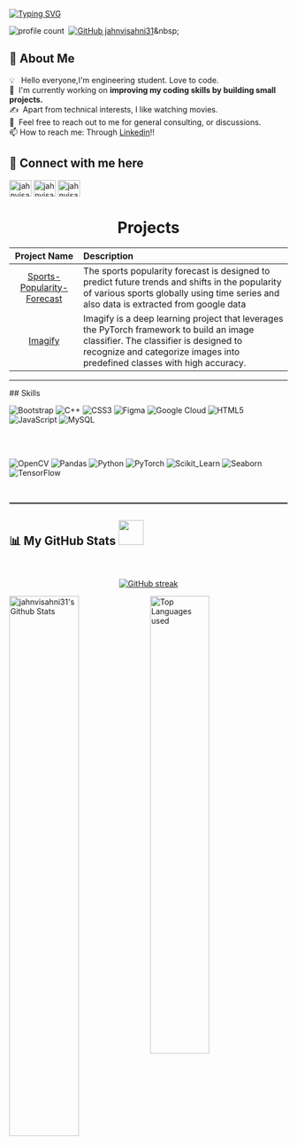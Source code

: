 
[![Typing SVG](https://readme-typing-svg.herokuapp.com?color=D73A7B&size=29&multiline=true&width=700&lines=Welcome+To+Jahnvi+sahni's+GitHub+Profile)](https://git.io/typing-svg)


![profile count](https://komarev.com/ghpvc/?username=jahnvisahni31&label=Profile%20views&color=0e75b6&style=flat)&nbsp;
[![GitHub jahnvisahni31](https://img.shields.io/github/followers/jahnvisahni31?label=follow&style=social)]([https://github.com/avinash201199](https://github.com/jahnvisahni31))&nbsp;



## 🚀 About Me

💡 &nbsp; Hello everyone,I'm engineering student. Love to code.\
🌱 &nbsp;I'm currently working on **improving my coding skills by building small projects.**\
✍️ &nbsp;Apart from technical interests, I like watching movies.\
💬 &nbsp;Feel free to reach out to me for general consulting, or discussions. \
📫 How to reach me: Through [Linkedin](https://www.linkedin.com/in/jahnvisahni31/)!!






## 🔗 Connect with me here
<p align="left">
<a href="https://linkedin.com/in/jahnvisahni31" target="blank"><img align="center" src="https://raw.githubusercontent.com/rahuldkjain/github-profile-readme-generator/master/src/images/icons/Social/linked-in-alt.svg" alt="jahnvisahni31" height="30" width="40" /></a>
<a href="https://leetcode.com/u/jahnvisahni98/" target="blank"><img align="center" src="https://raw.githubusercontent.com/rahuldkjain/github-profile-readme-generator/master/src/images/icons/Social/leet-code.svg" alt="jahnvisahni98" height="30" width="40" /></a>
<a href="https//auth.geeksforgeeks.org/user/jahnvisahni98/" target="blank"><img align="center" src="https://raw.githubusercontent.com/rahuldkjain/github-profile-readme-generator/master/src/images/icons/Social/geeks-for-geeks.svg" alt="jahnvisahni98" height="30" width="40" /></a>
</p
 <br>

 


## 
<h1 align="center"> Projects</h1>

| Project Name      | Description | 
| :---:        |    :----   |  
| [Sports-Popularity-Forecast](https://github.com/jahnvisahni31/Sports-Popularity-Forecast)   |The sports popularity forecast is designed to predict future trends and shifts in the popularity of various sports globally using time series and also data is extracted from google data | 
| [Imagify ](https://github.com/jahnvisahni31/Imagify) |Imagify is a deep learning project that leverages the PyTorch framework to build an image classifier. The classifier is designed to recognize and categorize images into predefined classes with high accuracy. |

<hr>
## Skills

![Bootstrap](https://img.shields.io/badge/Bootstrap-7952B3?style=for-the-badge&logo=bootstrap&logoColor=white)
![C++](https://img.shields.io/badge/C++-00599C?style=for-the-badge&logo=cplusplus&logoColor=white)
![CSS3](https://img.shields.io/badge/CSS3-1572B6?style=for-the-badge&logo=css3&logoColor=white)
![Figma](https://img.shields.io/badge/Figma-F24E1E?style=for-the-badge&logo=figma&logoColor=white)
![Google Cloud](https://img.shields.io/badge/Google_Cloud-4285F4?style=for-the-badge&logo=google-cloud&logoColor=white)
![HTML5](https://img.shields.io/badge/HTML5-E34F26?style=for-the-badge&logo=html5&logoColor=white)
![JavaScript](https://img.shields.io/badge/JavaScript-F7DF1E?style=for-the-badge&logo=javascript&logoColor=black)
![MySQL](https://img.shields.io/badge/MySQL-4479A1?style=for-the-badge&logo=mysql&logoColor=white)

<br>
<br>

![OpenCV](https://img.shields.io/badge/OpenCV-5C3EE8?style=for-the-badge&logo=opencv&logoColor=white)
![Pandas](https://img.shields.io/badge/Pandas-150458?style=for-the-badge&logo=pandas&logoColor=white)
![Python](https://img.shields.io/badge/Python-3776AB?style=for-the-badge&logo=python&logoColor=white)
![PyTorch](https://img.shields.io/badge/PyTorch-EE4C2C?style=for-the-badge&logo=pytorch&logoColor=white)
![Scikit_Learn](https://img.shields.io/badge/Scikit_Learn-F7931E?style=for-the-badge&logo=scikit-learn&logoColor=white)
![Seaborn](https://img.shields.io/badge/Seaborn-76B900?style=for-the-badge&logo=seaborn&logoColor=white)
![TensorFlow](https://img.shields.io/badge/TensorFlow-FF6F00?style=for-the-badge&logo=tensorflow&logoColor=white)

<br/>
<hr style="border:0.3px solid gray"> </hr>



## 📊 My GitHub Stats <img src="https://user-images.githubusercontent.com/76244600/130684889-4425a8ef-53ba-48f3-9433-871976fba0e9.gif" width="45px">
<br/>

<div align="center">
  
[![GitHub streak](https://github-readme-streak-stats.herokuapp.com/?user=jahnvisahni31&theme=highcontrast)](https://github.com/DenverCoder1/github-readme-streak-stats)

 </div>

<img align="left" alt="jahnvisahni31's Github Stats" src="https://github-readme-stats.vercel.app/api?username=jahnvisahni31&&show_icons=true&theme=dark" width="50%" />
<img alt="Top Languages used" src="https://github-readme-stats.vercel.app/api/top-langs/?username=jahnvisahni31&layout=compact&theme=dark" width="46%" />
<br>
